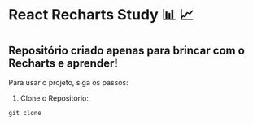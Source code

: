# React Recharts Study :bar_chart: :chart_with_upwards_trend:

## Repositório criado apenas para brincar com o Recharts e aprender!

Para usar o projeto, siga os passos:

1. Clone o Repositório:

`git clone`
